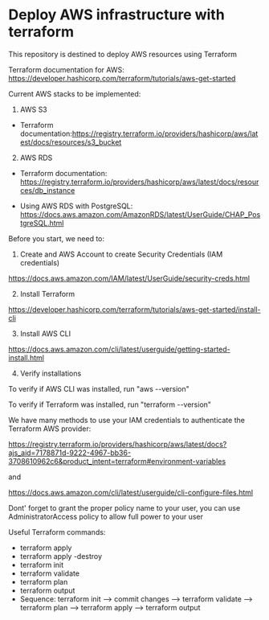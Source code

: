 # Deploy AWS infrastructure with terraform

This repository is destined to deploy AWS resources using Terraform

Terraform documentation for AWS: https://developer.hashicorp.com/terraform/tutorials/aws-get-started

Current AWS stacks to be implemented:

1) AWS S3

- Terraform documentation:https://registry.terraform.io/providers/hashicorp/aws/latest/docs/resources/s3_bucket

2) AWS RDS

- Terraform documentation: https://registry.terraform.io/providers/hashicorp/aws/latest/docs/resources/db_instance

- Using AWS RDS with PostgreSQL: https://docs.aws.amazon.com/AmazonRDS/latest/UserGuide/CHAP_PostgreSQL.html

Before you start, we need to:

1) Create and AWS Account to create Security Credentials (IAM credentials)

https://docs.aws.amazon.com/IAM/latest/UserGuide/security-creds.html

2) Install Terraform

https://developer.hashicorp.com/terraform/tutorials/aws-get-started/install-cli

3) Install AWS CLI

https://docs.aws.amazon.com/cli/latest/userguide/getting-started-install.html

4) Verify installations

To verify if AWS CLI was installed, run "aws --version"

To verify if Terraform was installed, run "terraform --version"

We have many methods to use your IAM credentials to authenticate the Terraform AWS provider:

https://registry.terraform.io/providers/hashicorp/aws/latest/docs?ajs_aid=7178871d-9222-4967-bb36-3708610962c6&product_intent=terraform#environment-variables

and 

https://docs.aws.amazon.com/cli/latest/userguide/cli-configure-files.html

Dont' forget to grant the proper policy name to your user, you can use AdministratorAccess policy to allow full power to your user

Useful Terraform commands:
- terraform apply
- terraform apply -destroy
- terraform init
- terraform validate
- terraform plan
- terraform output
- Sequence: terraform init --> commit changes --> terraform validate --> terraform plan --> terraform apply --> terraform output


